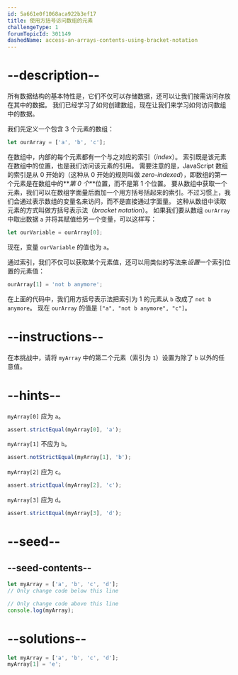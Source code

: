 ```yaml
---
id: 5a661e0f1068aca922b3ef17
title: 使用方括号访问数组的元素
challengeType: 1
forumTopicId: 301149
dashedName: access-an-arrays-contents-using-bracket-notation
---
```


# --description--

所有数据结构的基本特性是，它们不仅可以存储数据，还可以让我们按需访问存放在其中的数据。 我们已经学习了如何创建数组，现在让我们来学习如何访问数组中的数据。

我们先定义一个包含 3 个元素的数组：

```js
let ourArray = ['a', 'b', 'c'];
```

在数组中，内部的每个元素都有一个与之对应的索引（<dfn>index</dfn>）。 索引既是该元素在数组中的位置，也是我们访问该元素的引用。 需要注意的是，JavaScript 数组的索引是从 0 开始的（这种从 0 开始的规则叫做 <dfn>zero-indexed</dfn>），即数组的第一个元素是在数组中的**_第 0 个_**位置，而不是第 1 个位置。 要从数组中获取一个元素，我们可以在数组字面量后面加一个用方括号括起来的索引。不过习惯上，我们会通过表示数组的变量名来访问，而不是直接通过字面量。 这种从数组中读取元素的方式叫做方括号表示法（<dfn>bracket notation</dfn>）。 如果我们要从数组 `ourArray` 中取出数据 `a` 并将其赋值给另一个变量，可以这样写：

```js
let ourVariable = ourArray[0];
```

现在，变量 `ourVariable` 的值也为 `a`。

通过索引，我们不仅可以获取某个元素值，还可以用类似的写法来*设置*一个索引位置的元素值：

```js
ourArray[1] = 'not b anymore';
```

在上面的代码中，我们用方括号表示法把索引为 1 的元素从 `b` 改成了 `not b anymore`。 现在 `ourArray` 的值是 `["a", "not b anymore", "c"]`。

# --instructions--

在本挑战中，请将 `myArray` 中的第二个元素（索引为 `1`）设置为除了 `b` 以外的任意值。

# --hints--

`myArray[0]` 应为 `a`。

```js
assert.strictEqual(myArray[0], 'a');
```

`myArray[1]` 不应为 `b`。

```js
assert.notStrictEqual(myArray[1], 'b');
```

`myArray[2]` 应为 `c`。

```js
assert.strictEqual(myArray[2], 'c');
```

`myArray[3]` 应为 `d`。

```js
assert.strictEqual(myArray[3], 'd');
```

# --seed--

## --seed-contents--

```js
let myArray = ['a', 'b', 'c', 'd'];
// Only change code below this line

// Only change code above this line
console.log(myArray);
```

# --solutions--

```js
let myArray = ['a', 'b', 'c', 'd'];
myArray[1] = 'e';
```
